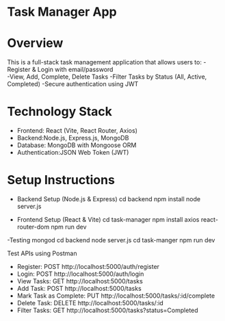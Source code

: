 # Task Manager App 

#  Overview
This is a full-stack task management application that allows users to:
-Register & Login with email/password  
-View, Add, Complete, Delete Tasks
-Filter Tasks by Status (All, Active, Completed)
-Secure authentication using JWT

# Technology Stack
- Frontend: React (Vite, React Router, Axios)
- Backend:Node.js, Express.js, MongoDB
- Database: MongoDB with Mongoose ORM
- Authentication:JSON Web Token (JWT)


# Setup Instructions

- Backend Setup (Node.js & Express)
cd backend
npm install
node server.js

- Frontend Setup (React & Vite)
cd task-manager
npm install axios react-router-dom
npm run dev

-Testing
mongod
cd backend
node server.js
cd task-manger
npm run dev


Test APIs using Postman
- Register: POST http://localhost:5000/auth/register
- Login: POST http://localhost:5000/auth/login
- View Tasks: GET http://localhost:5000/tasks
- Add Task: POST http://localhost:5000/tasks
- Mark Task as Complete: PUT http://localhost:5000/tasks/:id/complete
- Delete Task: DELETE http://localhost:5000/tasks/:id
- Filter Tasks: GET http://localhost:5000/tasks?status=Completed



